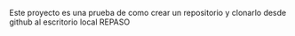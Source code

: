 Este proyecto es una prueba de como crear un repositorio y clonarlo desde github al escritorio local REPASO